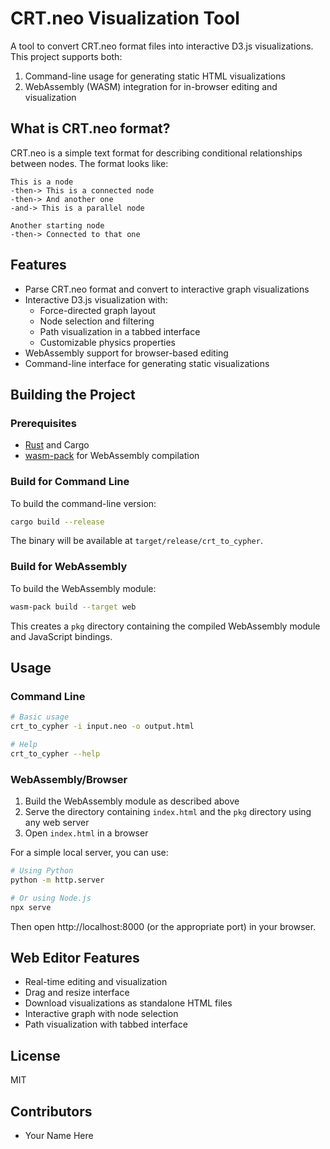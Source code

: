 # CRT.neo Visualization Tool

A tool to convert CRT.neo format files into interactive D3.js visualizations. This project supports both:
1. Command-line usage for generating static HTML visualizations
2. WebAssembly (WASM) integration for in-browser editing and visualization

## What is CRT.neo format?

CRT.neo is a simple text format for describing conditional relationships between nodes. The format looks like:

```
This is a node
-then-> This is a connected node
-then-> And another one
-and-> This is a parallel node

Another starting node
-then-> Connected to that one
```

## Features

- Parse CRT.neo format and convert to interactive graph visualizations
- Interactive D3.js visualization with:
  - Force-directed graph layout
  - Node selection and filtering
  - Path visualization in a tabbed interface
  - Customizable physics properties
- WebAssembly support for browser-based editing
- Command-line interface for generating static visualizations

## Building the Project

### Prerequisites

- [Rust](https://www.rust-lang.org/tools/install) and Cargo
- [wasm-pack](https://rustwasm.github.io/wasm-pack/installer/) for WebAssembly compilation

### Build for Command Line

To build the command-line version:

```bash
cargo build --release
```

The binary will be available at `target/release/crt_to_cypher`.

### Build for WebAssembly

To build the WebAssembly module:

```bash
wasm-pack build --target web
```

This creates a `pkg` directory containing the compiled WebAssembly module and JavaScript bindings.

## Usage

### Command Line

```bash
# Basic usage
crt_to_cypher -i input.neo -o output.html

# Help
crt_to_cypher --help
```

### WebAssembly/Browser

1. Build the WebAssembly module as described above
2. Serve the directory containing `index.html` and the `pkg` directory using any web server
3. Open `index.html` in a browser

For a simple local server, you can use:

```bash
# Using Python
python -m http.server

# Or using Node.js
npx serve
```

Then open http://localhost:8000 (or the appropriate port) in your browser.

## Web Editor Features

- Real-time editing and visualization
- Drag and resize interface
- Download visualizations as standalone HTML files
- Interactive graph with node selection
- Path visualization with tabbed interface

## License

MIT

## Contributors

- Your Name Here 